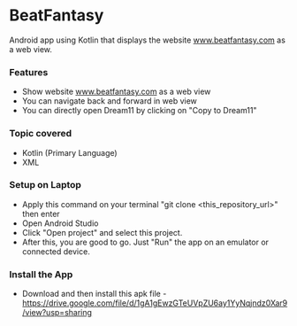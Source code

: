 # BeatFantasy

Android app using Kotlin that displays the website www.beatfantasy.com as a web view.

### Features
- Show website www.beatfantasy.com as a web view
- You can navigate back and forward in web view
- You can directly open Dream11 by clicking on "Copy to Dream11"

### Topic covered
- Kotlin (Primary Language)
- XML

### Setup on Laptop
- Apply this command on your terminal "git clone <this_repository_url>" then enter
- Open Android Studio
- Click "Open project" and select this project.
- After this, you are good to go. Just "Run" the app on an emulator or connected device.

### Install the App
- Download and then install this apk file - https://drive.google.com/file/d/1gA1gEwzGTeUVpZU6ay1YyNqjndz0Xar9/view?usp=sharing
